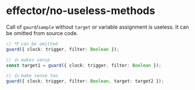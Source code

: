 # effector/no-useless-methods

Call of `gaurd`/`sample` without `target` or variable assignment is useless. It can be omitted from source code.

```ts
// 👎 can be omitted
guard({ clock: trigger, filter: Boolean });

// 👍 makes sense
const target1 = guard({ clock: trigger, filter: Boolean });

// 👍 make sense too
guard({ clock: trigger, filter: Boolean, target: target2 });
```
